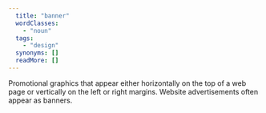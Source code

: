 ```yaml
---
  title: "banner"
  wordClasses: 
    - "noun"
  tags: 
    - "design"
  synonyms: []
  readMore: []
---
```

Promotional graphics that appear either horizontally on the top of a web page or vertically on the left or right margins. Website advertisements often appear as banners.
